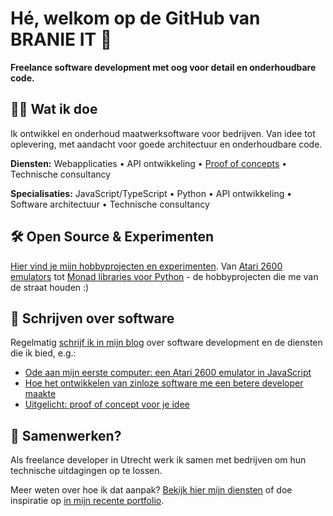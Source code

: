 # Hé, welkom op de GitHub van BRANIE IT 👋

**Freelance software development met oog voor detail en onderhoudbare code.**

## 👨‍💻 Wat ik doe
Ik ontwikkel en onderhoud maatwerksoftware voor bedrijven. Van idee tot oplevering, met aandacht voor goede architectuur en onderhoudbare code.

**Diensten:** Webapplicaties • API ontwikkeling • [Proof of concepts](https://branie.it/services/proof-of-concept/) • Technische consultancy

**Specialisaties:** JavaScript/TypeScript • Python • API ontwikkeling • Software architectuur • Technische consultancy

## 🛠️ Open Source & Experimenten
[Hier vind je mijn hobbyprojecten en experimenten](https://github.com/edeckers). Van [Atari 2600 emulators](https://github.com/edeckers/atari2600-2025) tot [Monad libraries voor Python](https://github.com/edeckers/pyella) - de hobbyprojecten die me van de straat houden :)

## 📝 Schrijven over software
Regelmatig [schrijf ik in mijn blog](https://branie.it/blog) over software development en de diensten die ik bied, e.g.:
- [Ode aan mijn eerste computer: een Atari 2600 emulator in JavaScript](https://branie.it/blog/2025/07/24/2-hobbyproject-atari-2600-emulator-in-javascript.html)
- [Hoe het ontwikkelen van zinloze software me een betere developer maakte](https://branie.it/blog/2025/07/24/1-hoe-het-ontwikkelen-van-nutteloze-software-me-een-betere-developer-maakte.html)
- [Uitgelicht: proof of concept voor je idee](https://branie.it/blog/2024/06/20/dienst-uitgelicht-een-proof-of-concept-laten-ontwikkelen.html)

## 🤝 Samenwerken?
Als freelance developer in Utrecht werk ik samen met bedrijven om hun technische uitdagingen op te lossen.

Meer weten over hoe ik dat aanpak? [Bekijk hier mijn diensten](https://branie.it/services) of doe inspiratie op [in mijn recente portfolio](https://branie.it/portfolio).

